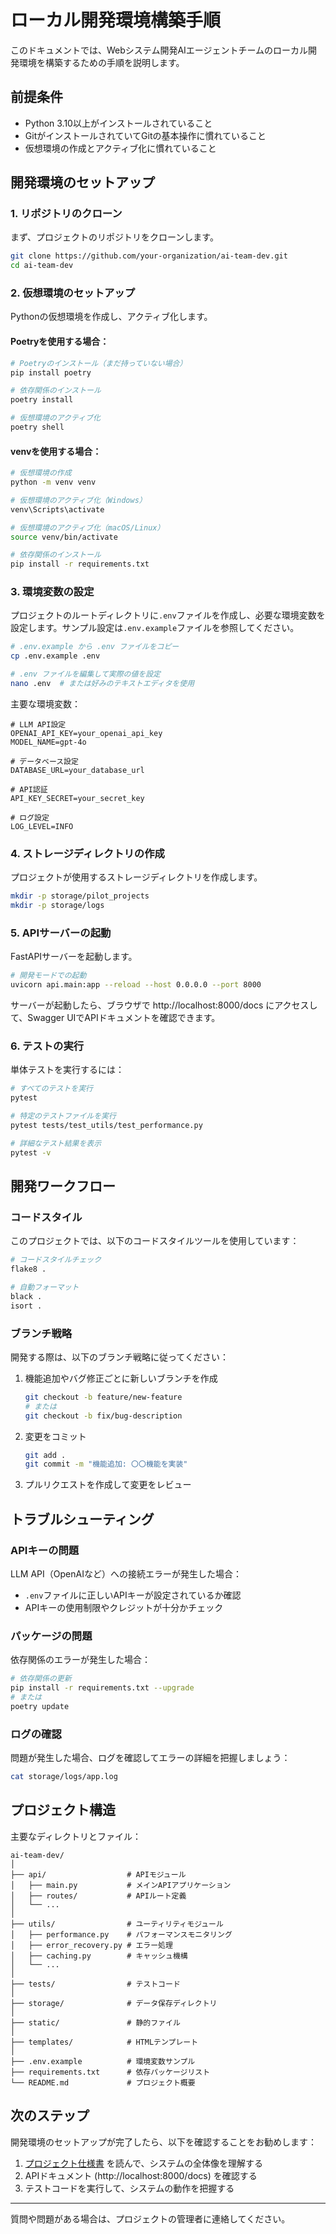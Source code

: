 # ローカル開発環境構築手順

このドキュメントでは、Webシステム開発AIエージェントチームのローカル開発環境を構築するための手順を説明します。

## 前提条件

- Python 3.10以上がインストールされていること
- GitがインストールされていてGitの基本操作に慣れていること
- 仮想環境の作成とアクティブ化に慣れていること

## 開発環境のセットアップ

### 1. リポジトリのクローン

まず、プロジェクトのリポジトリをクローンします。

```bash
git clone https://github.com/your-organization/ai-team-dev.git
cd ai-team-dev
```

### 2. 仮想環境のセットアップ

Pythonの仮想環境を作成し、アクティブ化します。

#### Poetryを使用する場合：

```bash
# Poetryのインストール（まだ持っていない場合）
pip install poetry

# 依存関係のインストール
poetry install

# 仮想環境のアクティブ化
poetry shell
```

#### venvを使用する場合：

```bash
# 仮想環境の作成
python -m venv venv

# 仮想環境のアクティブ化（Windows）
venv\Scripts\activate

# 仮想環境のアクティブ化（macOS/Linux）
source venv/bin/activate

# 依存関係のインストール
pip install -r requirements.txt
```

### 3. 環境変数の設定

プロジェクトのルートディレクトリに`.env`ファイルを作成し、必要な環境変数を設定します。サンプル設定は`.env.example`ファイルを参照してください。

```bash
# .env.example から .env ファイルをコピー
cp .env.example .env

# .env ファイルを編集して実際の値を設定
nano .env  # または好みのテキストエディタを使用
```

主要な環境変数：

```
# LLM API設定
OPENAI_API_KEY=your_openai_api_key
MODEL_NAME=gpt-4o

# データベース設定
DATABASE_URL=your_database_url

# API認証
API_KEY_SECRET=your_secret_key

# ログ設定
LOG_LEVEL=INFO
```

### 4. ストレージディレクトリの作成

プロジェクトが使用するストレージディレクトリを作成します。

```bash
mkdir -p storage/pilot_projects
mkdir -p storage/logs
```

### 5. APIサーバーの起動

FastAPIサーバーを起動します。

```bash
# 開発モードでの起動
uvicorn api.main:app --reload --host 0.0.0.0 --port 8000
```

サーバーが起動したら、ブラウザで http://localhost:8000/docs にアクセスして、Swagger UIでAPIドキュメントを確認できます。

### 6. テストの実行

単体テストを実行するには：

```bash
# すべてのテストを実行
pytest

# 特定のテストファイルを実行
pytest tests/test_utils/test_performance.py

# 詳細なテスト結果を表示
pytest -v
```

## 開発ワークフロー

### コードスタイル

このプロジェクトでは、以下のコードスタイルツールを使用しています：

```bash
# コードスタイルチェック
flake8 .

# 自動フォーマット
black .
isort .
```

### ブランチ戦略

開発する際は、以下のブランチ戦略に従ってください：

1. 機能追加やバグ修正ごとに新しいブランチを作成
   ```bash
   git checkout -b feature/new-feature
   # または
   git checkout -b fix/bug-description
   ```

2. 変更をコミット
   ```bash
   git add .
   git commit -m "機能追加: 〇〇機能を実装"
   ```

3. プルリクエストを作成して変更をレビュー

## トラブルシューティング

### APIキーの問題

LLM API（OpenAIなど）への接続エラーが発生した場合：
- `.env`ファイルに正しいAPIキーが設定されているか確認
- APIキーの使用制限やクレジットが十分かチェック

### パッケージの問題

依存関係のエラーが発生した場合：
```bash
# 依存関係の更新
pip install -r requirements.txt --upgrade
# または
poetry update
```

### ログの確認

問題が発生した場合、ログを確認してエラーの詳細を把握しましょう：
```bash
cat storage/logs/app.log
```

## プロジェクト構造

主要なディレクトリとファイル：

```
ai-team-dev/
│
├── api/                  # APIモジュール
│   ├── main.py           # メインAPIアプリケーション
│   ├── routes/           # APIルート定義
│   └── ...
│
├── utils/                # ユーティリティモジュール
│   ├── performance.py    # パフォーマンスモニタリング
│   ├── error_recovery.py # エラー処理
│   ├── caching.py        # キャッシュ機構
│   └── ...
│
├── tests/                # テストコード
│
├── storage/              # データ保存ディレクトリ
│
├── static/               # 静的ファイル
│
├── templates/            # HTMLテンプレート
│
├── .env.example          # 環境変数サンプル
├── requirements.txt      # 依存パッケージリスト
└── README.md             # プロジェクト概要
```

## 次のステップ

開発環境のセットアップが完了したら、以下を確認することをお勧めします：

1. [プロジェクト仕様書](仕様書.md) を読んで、システムの全体像を理解する
2. APIドキュメント (http://localhost:8000/docs) を確認する
3. テストコードを実行して、システムの動作を把握する

---

質問や問題がある場合は、プロジェクトの管理者に連絡してください。 